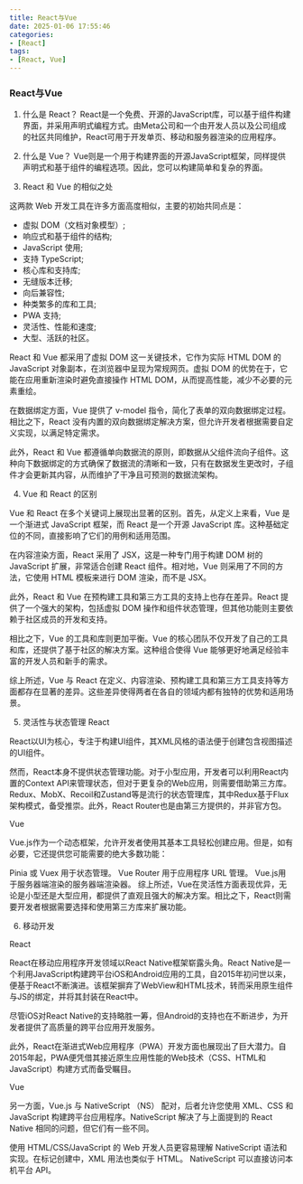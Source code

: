 ```yaml
---
title: React与Vue
date: 2025-01-06 17:55:46
categories:
- [React]
tags:
- [React, Vue]
---
```


### React与Vue

1. 什么是 React？
React是一个免费、开源的JavaScript库，可以基于组件构建界面，并采用声明式编程方式。由Meta公司和一个由开发人员以及公司组成的社区共同维护，React可用于开发单页、移动和服务器渲染的应用程序。

2. 什么是 Vue？
Vue则是一个用于构建界面的开源JavaScript框架，同样提供声明式和基于组件的编程选项。因此，您可以构建简单和复杂的界面。

3. React 和 Vue 的相似之处

这两款 Web 开发工具在许多方面高度相似，主要的初始共同点是：
- 虚拟 DOM（文档对象模型）;
- 响应式和基于组件的结构;
- JavaScript 使用;
- 支持 TypeScript;
- 核心库和支持库;
- 无缝版本迁移;
- 向后兼容性;
- 种类繁多的库和工具;
- PWA 支持;
- 灵活性、性能和速度;
- 大型、活跃的社区。

React 和 Vue 都采用了虚拟 DOM 这一关键技术，它作为实际 HTML DOM 的 JavaScript 对象副本，在浏览器中呈现为常规网页。虚拟 DOM 的优势在于，它能在应用重新渲染时避免直接操作 HTML DOM，从而提高性能，减少不必要的元素重绘。

在数据绑定方面，Vue 提供了 v-model 指令，简化了表单的双向数据绑定过程。相比之下，React 没有内置的双向数据绑定解决方案，但允许开发者根据需要自定义实现，以满足特定需求。

此外，React 和 Vue 都遵循单向数据流的原则，即数据从父组件流向子组件。这种向下数据绑定的方式确保了数据流的清晰和一致，只有在数据发生更改时，子组件才会更新其内容，从而维护了干净且可预测的数据流架构。

4. Vue 和 React 的区别

Vue 和 React 在多个关键词上展现出显著的区别。首先，从定义上来看，Vue 是一个渐进式 JavaScript 框架，而 React 是一个开源 JavaScript 库。这种基础定位的不同，直接影响了它们的用例和适用范围。

在内容渲染方面，React 采用了 JSX，这是一种专门用于构建 DOM 树的 JavaScript 扩展，非常适合创建 React 组件。相对地，Vue 则采用了不同的方法，它使用 HTML 模板来进行 DOM 渲染，而不是 JSX。

此外，React 和 Vue 在预构建工具和第三方工具的支持上也存在差异。React 提供了一个强大的架构，包括虚拟 DOM 操作和组件状态管理，但其他功能则主要依赖于社区成员的开发和支持。

相比之下，Vue 的工具和库则更加平衡。Vue 的核心团队不仅开发了自己的工具和库，还提供了基于社区的解决方案。这种组合使得 Vue 能够更好地满足经验丰富的开发人员和新手的需求。

综上所述，Vue 与 React 在定义、内容渲染、预构建工具和第三方工具支持等方面都存在显著的差异。这些差异使得两者在各自的领域内都有独特的优势和适用场景。

5. 灵活性与状态管理
React

React以UI为核心，专注于构建UI组件，其XML风格的语法便于创建包含视图描述的UI组件。

然而，React本身不提供状态管理功能。对于小型应用，开发者可以利用React内置的Context API来管理状态，但对于更复杂的Web应用，则需要借助第三方库。Redux、MobX、Recoil和Zustand等是流行的状态管理库，其中Redux基于Flux架构模式，备受推崇。此外，React Router也是由第三方提供的，并非官方包。

Vue

Vue.js作为一个动态框架，允许开发者使用其基本工具轻松创建应用。但是，如有必要，它还提供您可能需要的绝大多数功能：

Pinia 或 Vuex 用于状态管理。
Vue Router 用于应用程序 URL 管理。
Vue.js用于服务器端渲染的服务器端渲染器。
综上所述，Vue在灵活性方面表现优异，无论是小型还是大型应用，都提供了直观且强大的解决方案。相比之下，React则需要开发者根据需要选择和使用第三方库来扩展功能。

6. 移动开发

React

React在移动应用程序开发领域以React Native框架崭露头角。React Native是一个利用JavaScript构建跨平台iOS和Android应用的工具，自2015年初问世以来，便基于React不断演进。该框架摒弃了WebView和HTML技术，转而采用原生组件与JS的绑定，并将其封装在React中。

尽管iOS对React Native的支持略胜一筹，但Android的支持也在不断进步，为开发者提供了高质量的跨平台应用开发服务。

此外，React在渐进式Web应用程序（PWA）开发方面也展现出了巨大潜力。自2015年起，PWA便凭借其接近原生应用性能的Web技术（CSS、HTML和JavaScript）构建方式而备受瞩目。

Vue

另一方面，Vue.js 与 NativeScript （NS） 配对，后者允许您使用 XML、CSS 和 JavaScript 构建跨平台应用程序。NativeScript 解决了与上面提到的 React Native 相同的问题，但它们有一些不同。

使用 HTML/CSS/JavaScript 的 Web 开发人员更容易理解 NativeScript 语法和实现。在标记创建中，XML 用法也类似于 HTML。
NativeScript 可以直接访问本机平台 API。
